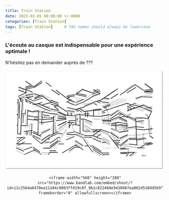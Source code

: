 ```yaml
---
title: Train Station
date: 2023-03-05 00:00:00 +/-0000
categories: [Train Station]
tags: [Train Station]     # TAG names should always be lowercase
---
```


### L'écoute au casque est indispensable pour une expérience optimale !
N'hésitez pas en demander auprès de ???

![Train Station](/assets/img/tableaux/TrainStation.jpg)

<CENTER>

    <iframe width="560" height="280" src="https://www.bandlab.com/embed/shout/?id=11c2564a6470ea11a94c0003ffd19c0f_9b1c822460e9430987ea002d510dd569" frameborder="0" allowfullscreen></iframe>

</CENTER>
